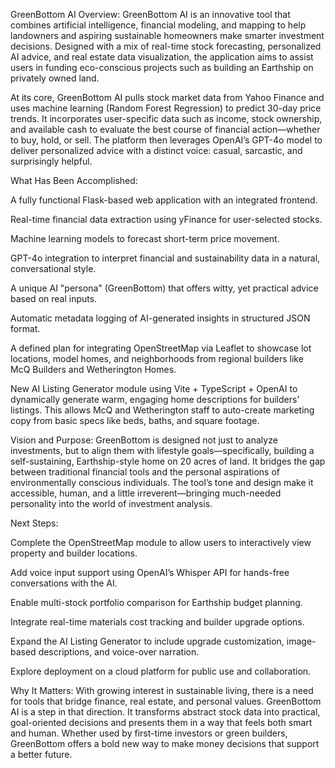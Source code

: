 GreenBottom AI
Overview:
GreenBottom AI is an innovative tool that combines artificial intelligence, financial modeling, and mapping to help landowners and aspiring sustainable homeowners make smarter investment decisions. Designed with a mix of real-time stock forecasting, personalized AI advice, and real estate data visualization, the application aims to assist users in funding eco-conscious projects such as building an Earthship on privately owned land.

At its core, GreenBottom AI pulls stock market data from Yahoo Finance and uses machine learning (Random Forest Regression) to predict 30-day price trends. It incorporates user-specific data such as income, stock ownership, and available cash to evaluate the best course of financial action—whether to buy, hold, or sell. The platform then leverages OpenAI’s GPT-4o model to deliver personalized advice with a distinct voice: casual, sarcastic, and surprisingly helpful.

What Has Been Accomplished:

A fully functional Flask-based web application with an integrated frontend.

Real-time financial data extraction using yFinance for user-selected stocks.

Machine learning models to forecast short-term price movement.

GPT-4o integration to interpret financial and sustainability data in a natural, conversational style.

A unique AI "persona" (GreenBottom) that offers witty, yet practical advice based on real inputs.

Automatic metadata logging of AI-generated insights in structured JSON format.

A defined plan for integrating OpenStreetMap via Leaflet to showcase lot locations, model homes, and neighborhoods from regional builders like McQ Builders and Wetherington Homes.

New AI Listing Generator module using Vite + TypeScript + OpenAI to dynamically generate warm, engaging home descriptions for builders’ listings. This allows McQ and Wetherington staff to auto-create marketing copy from basic specs like beds, baths, and square footage.

Vision and Purpose:
GreenBottom is designed not just to analyze investments, but to align them with lifestyle goals—specifically, building a self-sustaining, Earthship-style home on 20 acres of land. It bridges the gap between traditional financial tools and the personal aspirations of environmentally conscious individuals. The tool’s tone and design make it accessible, human, and a little irreverent—bringing much-needed personality into the world of investment analysis.

Next Steps:

Complete the OpenStreetMap module to allow users to interactively view property and builder locations.

Add voice input support using OpenAI’s Whisper API for hands-free conversations with the AI.

Enable multi-stock portfolio comparison for Earthship budget planning.

Integrate real-time materials cost tracking and builder upgrade options.

Expand the AI Listing Generator to include upgrade customization, image-based descriptions, and voice-over narration.

Explore deployment on a cloud platform for public use and collaboration.

Why It Matters:
With growing interest in sustainable living, there is a need for tools that bridge finance, real estate, and personal values. GreenBottom AI is a step in that direction. It transforms abstract stock data into practical, goal-oriented decisions and presents them in a way that feels both smart and human. Whether used by first-time investors or green builders, GreenBottom offers a bold new way to make money decisions that support a better future.
